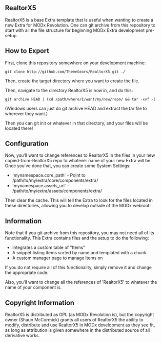 ## RealtorX5

RealtorX5 is a base Extra template that is useful when wanting to create a new
Extra for MODx Revolution. One can git archive from this repository to start
with all the file structure for beginning MODx Extra development pre-setup.

## How to Export

First, clone this repository somewhere on your development machine:

`git clone http://github.com/ThemeGears/RealtorX5.git ./`

Then, create the target directory where you want to create the file.

Then, navigate to the directory RealtorX5 is now in, and do this:

`git archive HEAD | (cd /path/where/I/want/my/new/repo/ && tar -xvf -)`

(Windows users can just do git archive HEAD and extract the tar file to wherever
they want.)

Then you can git init or whatever in that directory, and your files will be located
there!

## Configuration

Now, you'll want to change references to RealtorX5 in the files in your
new copied-from-RealtorX5 repo to whatever name of your new Extra will be. Once
you've done that, you can create some System Settings:

- 'mynamespace.core_path' - Point to /path/to/my/extra/core/components/extra/
- 'mynamespace.assets_url' - /path/to/my/extra/assets/components/extra/

Then clear the cache. This will tell the Extra to look for the files located
in these directories, allowing you to develop outside of the MODx webroot!

## Information

Note that if you git archive from this repository, you may not need all of its
functionality. This Extra contains files and the setup to do the following:

- Integrates a custom table of "Items"
- A snippet listing Items sorted by name and templated with a chunk
- A custom manager page to manage Items on

If you do not require all of this functionality, simply remove it and change the
appropriate code.

Also, you'll want to change all the references of 'RealtorX5' to whatever the
name of your component is.

## Copyright Information

RealtorX5 is distributed as GPL (as MODx Revolution is), but the copyright owner
(Shaun McCormick) grants all users of RealtorX5 the ability to modify, distribute
and use RealtorX5 in MODx development as they see fit, as long as attribution
is given somewhere in the distributed source of all derivative works.